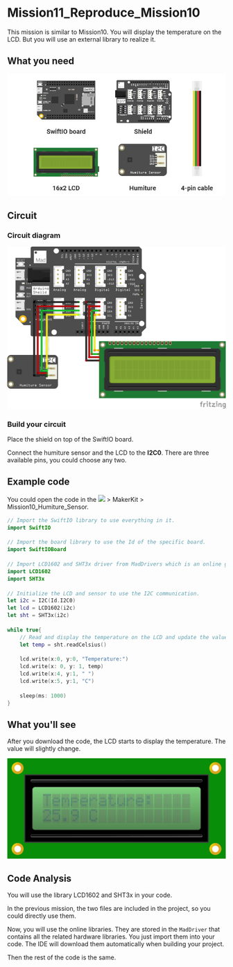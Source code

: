# Mission11\_Reproduce\_Mission10

This mission is similar to Mission10. You will display the temperature on the LCD. But you will use an external library to realize it.

## What you need

![](../../.gitbook/assets/asset-39.png)

## Circuit

### Circuit diagram

![](../../.gitbook/assets/humiture.png)

### Build your circuit

Place the shield on top of the SwiftIO board. 

Connect the humiture sensor and the LCD to the **I2C0**. There are three available pins, you could choose any two.

## Example code

You could open the code in the ![](../../.gitbook/assets/xnip2020-07-22_16-04-33.jpg) &gt; MakerKit &gt; Mission10\_Humiture\_Sensor.

```swift
// Import the SwiftIO library to use everything in it.
import SwiftIO

// Import the board library to use the Id of the specific board.
import SwiftIOBoard

// Import LCD1602 and SHT3x driver from MadDrivers which is an online git repo
import LCD1602
import SHT3x

// Initialize the LCD and sensor to use the I2C communication.
let i2c = I2C(Id.I2C0)
let lcd = LCD1602(i2c)
let sht = SHT3x(i2c)

while true{
    // Read and display the temperature on the LCD and update the value every 1s.
    let temp = sht.readCelsius()

    lcd.write(x:0, y:0, "Temperature:")
    lcd.write(x: 0, y: 1, temp)
    lcd.write(x:4, y:1, " ")
    lcd.write(x:5, y:1, "C")

    sleep(ms: 1000)
}
```

## What you'll see

After you download the code, the LCD starts to display the temperature. The value will slightly change.

![](../../.gitbook/assets/display.png)

## Code Analysis

You will use the library LCD1602 and SHT3x in your code. 

In the previous mission, the two files are included in the project, so you could directly use them. 

Now, you will use the online libraries. They are stored in the `MadDriver` that contains all the related hardware libraries. You just import them into your code. The IDE will download them automatically when building your project.

Then the rest of the code is the same.

